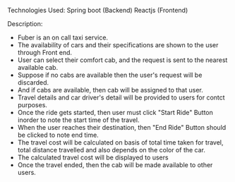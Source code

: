 Technologies Used:
  Spring boot (Backend)
  Reactjs (Frontend)

Description:

* Fuber is an on call taxi service.
* The availability of cars and their specifications are shown to the user through Front end.
* User can select their comfort cab, and the request is sent to the nearest available cab.
* Suppose if no cabs are available then the user's request will be discarded.
* And if cabs are available, then cab will be assigned to that user.
* Travel details and car driver's detail will be provided to users for contct purposes.
* Once the ride gets started, then user must click "Start Ride" Button inorder to note the start time of the travel.
* When the user reaches their destination, then "End Ride" Button should be clicked to note end time.
* The travel cost will be calculated on basis of total time taken for travel, total distance travelled and also depends on the color of the car.
* The calculated travel cost will be displayed to users 
* Once the travel ended, then the cab will be made available to other users.
